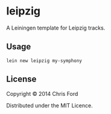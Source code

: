 # leipzig

A Leiningen template for Leipzig tracks.

## Usage

`lein new leipzig my-symphony`

## License

Copyright © 2014 Chris Ford 

Distributed under the MIT Licence.
